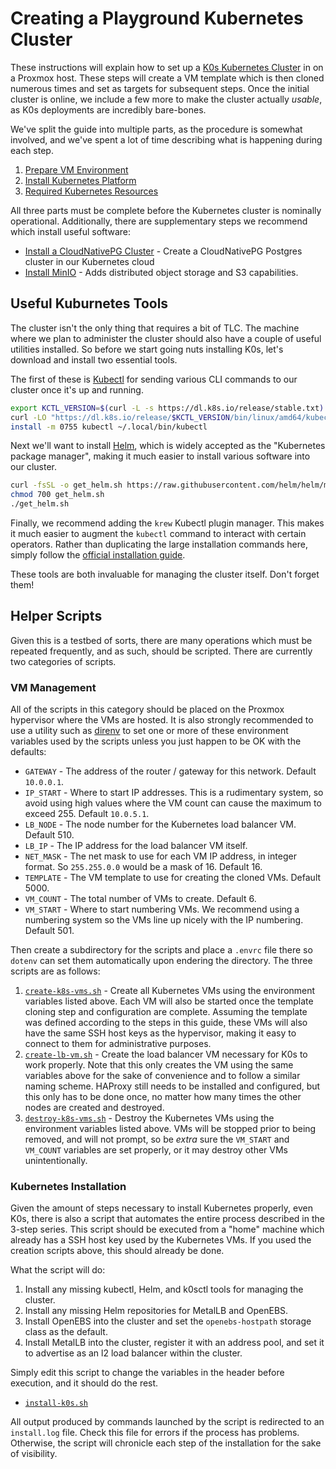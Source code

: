 # Creating a Playground Kubernetes Cluster

These instructions will explain how to set up a [K0s Kubernetes Cluster](https://k0sproject.io/) in on a Proxmox host. These steps will create a VM template which is then cloned numerous times and set as targets for subsequent steps. Once the initial cluster is online, we include a few more to make the cluster actually _usable_, as K0s deployments are incredibly bare-bones.

We've split the guide into multiple parts, as the procedure is somewhat involved, and we've spent a lot of time describing what is happening during each step.

1. [Prepare VM Environment](vm-prep.md)
2. [Install Kubernetes Platform](install-k0s.md)
3. [Required Kubernetes Resources](install-apps.md)

All three parts must be complete before the Kubernetes cluster is nominally operational. Additionally, there are supplementary steps we recommend which install useful software:

* [Install a CloudNativePG Cluster](setup-cnpg.md) - Create a CloudNativePG Postgres cluster in our Kubernetes cloud
* [Install MinIO](setup-minio.md) - Adds distributed object storage and S3 capabilities.

## Useful Kuburnetes Tools

The cluster isn't the only thing that requires a bit of TLC. The machine where we plan to administer the cluster should also have a couple of useful utilities installed. So before we start going nuts installing K0s, let's download and install two essential tools.

The first of these is [Kubectl](https://kubernetes.io/docs/tasks/tools/install-kubectl-linux/) for sending various CLI commands to our cluster once it's up and running.

```bash
export KCTL_VERSION=$(curl -L -s https://dl.k8s.io/release/stable.txt)
curl -LO "https://dl.k8s.io/release/$KCTL_VERSION/bin/linux/amd64/kubectl"
install -m 0755 kubectl ~/.local/bin/kubectl
```

Next we'll want to install [Helm](https://helm.sh/docs/intro/install/), which is widely accepted as the "Kubernetes package manager", making it much easier to install various software into our cluster.

```bash
curl -fsSL -o get_helm.sh https://raw.githubusercontent.com/helm/helm/main/scripts/get-helm-3
chmod 700 get_helm.sh
./get_helm.sh
```

Finally, we recommend adding the `krew` Kubectl plugin manager. This makes it much easier to augment the `kubectl` command to interact with certain operators. Rather than duplicating the large installation commands here, simply follow the [official installation guide](https://krew.sigs.k8s.io/docs/user-guide/setup/install/).

These tools are both invaluable for managing the cluster itself. Don't forget them!

## Helper Scripts

Given this is a testbed of sorts, there are many operations which must be repeated frequently, and as such, should be scripted. There are currently two categories of scripts.

### VM Management

All of the scripts in this category should be placed on the Proxmox hypervisor where the VMs are hosted. It is also strongly recommended to use a utility such as [direnv](https://direnv.net/) to set one or more of these environment variables used by the scripts unless you just happen to be OK with the defaults:

* `GATEWAY` - The address of the router / gateway for this network. Default `10.0.0.1`.
* `IP_START` - Where to start IP addresses. This is a rudimentary system, so avoid using high values where the VM count can cause the maximum to exceed 255. Default `10.0.5.1`.
* `LB_NODE` - The node number for the Kubernetes load balancer VM. Default 510.
* `LB_IP` - The IP address for the load balancer VM itself.
* `NET_MASK` - The net mask to use for each VM IP address, in integer format. So `255.255.0.0` would be a mask of 16. Default 16.
* `TEMPLATE` - The VM template to use for creating the cloned VMs. Default 5000.
* `VM_COUNT` - The total number of VMs to create. Default 6.
* `VM_START` - Where to start numbering VMs. We recommend using a numbering system so the VMs line up nicely with the IP numbering. Default 501.

Then create a subdirectory for the scripts and place a `.envrc` file there so `dotenv` can set them automatically upon endering the directory. The three scripts are as follows:

1. [`create-k8s-vms.sh`](scripts/create-k8s-vms.sh) - Create all Kubernetes VMs using the environment variables listed above. Each VM will also be started once the template cloning step and configuration are complete. Assuming the template was defined according to the steps in this guide, these VMs will also have the same SSH host keys as the hypervisor, making it easy to connect to them for administrative purposes.
2. [`create-lb-vm.sh`](scripts/create-lb-vm.sh) - Create the load balancer VM necessary for K0s to work properly. Note that this only creates the VM using the same variables above for the sake of convenience and to follow a similar naming scheme. HAProxy still needs to be installed and configured, but this only has to be done once, no matter how many times the other nodes are created and destroyed.
3. [`destroy-k8s-vms.sh`](scripts/destroy-k8s-vms.sh) - Destroy the Kubernetes VMs using the environment variables listed above. VMs will be stopped prior to being removed, and will not prompt, so be _extra_ sure the `VM_START` and `VM_COUNT` variables are set properly, or it may destroy other VMs unintentionally.

### Kubernetes Installation

Given the amount of steps necessary to install Kubernetes properly, even K0s, there is also a script that automates the entire process described in the 3-step series. This script should be executed from a "home" machine which already has a SSH host key used by the Kubernetes VMs. If you used the creation scripts above, this should already be done. 

What the script will do:

1. Install any missing kubectl, Helm, and k0sctl tools for managing the cluster.
2. Install any missing Helm repositories for MetalLB and OpenEBS.
3. Install OpenEBS into the cluster and set the `openebs-hostpath` storage class as the default.
4. Install MetalLB into the cluster, register it with an address pool, and set it to advertise as an l2 load balancer within the cluster.

Simply edit this script to change the variables in the header before execution, and it should do the rest.

* [`install-k0s.sh`](scripts/install-k0s.sh)

All output produced by commands launched by the script is redirected to an `install.log` file. Check this file for errors if the process has problems. Otherwise, the script will chronicle each step of the installation for the sake of visibility.

